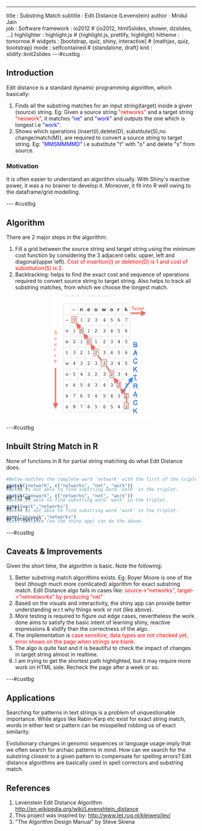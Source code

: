 ---
title       : Substring Match
subtitle    : Edit Distance (Levenstein)
author      : Mridul Jain   
job         : Software
framework   : io2012        # {io2012, html5slides, shower, dzslides, ...}
highlighter : highlight.js  # {highlight.js, prettify, highlight}
hitheme     : tomorrow      # 
widgets     :  [bootstrap, quiz, shiny, interactive]         # {mathjax, quiz, bootstrap}
mode        : selfcontained # {standalone, draft}
knit        : slidify::knit2slides
---#custbg
<style>.title-slide {background-color: #EDE0CF; /*#CA9F9D*/}</style>
<style>.title-slide {font-family: 'Helvetica', sanserif;}</style>
<style>.title-slide hgroup > h2 {color:  #EF5150;}</style>
<style>#custbg {background-color: #EDE0CF; /*#CA9F9D*/}</style>
## Introduction

Edit distance is a standard dynamic programming algorithm, which basically:

1. Finds all the substring matches for an input string(target) inside a given (source) string. Eg: Given a source string <span style="color:red">"networks"</span> and a target string <span style="color:red">"neowork"</span>, it matches <span style="color:blue">"ne"</span> and <span style="color:blue">"work"</span> and outputs the one which is longest i.e <span style="color:blue">"work"</span>. 
2. Shows which operations (insert(I),delete(D), substitute(S),no change/match(M)), are required to convert a source string to target string. Eg: <span style="color:blue">"MMSMMMMD"</span> i.e substitute "t" with "o" and delete "s" from source.

### Motivation
It is often easier to understand an algorithm visually. With Shiny's reactive power, it was a no brainer to develop it.
Moreover, it fit into R well owing to the dataframe/grid modelling. 

--- #custbg
<style>#custbg {background-color: #EDE0CF; /*#CA9F9D*/}</style>
## Algorithm
There are 2 major steps in the algorithm:

1. Fill a grid between the source string and target string using the minimum cost function by considering the 3
adjacent cells: upper, left and diagonal(upper left). <span style="color:red">Cost of insertion(I)  or deletion(D) is 1 and cost of substitution(S) is 2</span>. 
2. Backtracking: helps to find the exact cost and sequence of operations required to convert source string to target string. Also helps to track all substring matches, from which we choose the longest match.
<div style='text-align: center;'>
    <img src='costtable.png' />
</div>

---#custbg
<style>#custbg {background-color: #EDE0CF; /*#CA9F9D*/}</style>
## Inbuilt String Match in R
<style>
pre {
  margin-top: -25px;
  margin-bottom: -25px;
}
</style>
None of functions in R for partial string matching do what Edit Distance does.

```r
#Below matches the complete word 'network' with the first of the triplet.
pmatch("network", c("networks", "net", "work"))
```

```
## [1] 1
```

```r
#Below is not able to find substring word 'work' in the triplet.
pmatch("neowork", c("networks", "net", "work"))
```

```
## [1] NA
```

```r
#Below is able to find substring word 'work' in the triplet.
grep("work","networks")
```

```
## [1] 1
```

```r
#Below is not able to find substring word 'work' in the triplet.
grep("neowork","networks")
```

```
## integer(0)
```

```r
#Edit distance (on the shiny app) can do the above.
```

---#custbg
<style>#custbg {background-color: #EDE0CF; /*#CA9F9D*/}</style>
## Caveats & Improvements
Given the short time, the algorithm is basic. Note the following:

1. Better substring match algorithms exists. Eg: Boyer Moore is one of the best (though much more comlicated) algorithm for exact substring match. Edit Distance algo fails in cases like: <span style="color:red">source->"networks", target->"netnetworks" by producing "net"</span>
2. Based on the visuals and interactivity, the shiny app can provide better understanding w.r.t why things work or not (like above).
3. More testing is required to figure out edge cases, nevertheless the work done aims to satisfy the basic intent of learning shiny, reactive expressions & slidify than the correctness of the algo.
4. The implementation is <span style="color:red">case sensitive, data types are not checked yet, error shows on the page when strings are blank.</span>
5. The algo is quite fast and it is beautiful to check the impact of changes in target string almost in realtime.
6. I am trying to get the shortest path highlighted, but it may require more work on HTML side. Recheck the page after a week or so.

---#custbg
<style>#custbg {background-color: #EDE0CF; /*#CA9F9D*/}</style>
## Applications 
Searching for patterns in text strings is a problem of unquestionable importance. While algos like Rabin-Karp etc exist for exact string match, words in either text or pattern can be misspelled robbing us of exact similarity.

Evolutionary changes in genomic sequences or language usage imply that we often search for archaic patterns in mind. How can we search for the substring closest to a given pattern to compensate for spelling errors? Edit distance algorithms are basically used in spell correctors and substring match. 


## References
1. Levenstein Edit Distance Algorithm: http://en.wikipedia.org/wiki/Levenshtein_distance
2. This project was inspired by: http://www.let.rug.nl/kleiweg/lev/
3. "The Algorithm Design Manual" by Steve Skiena



